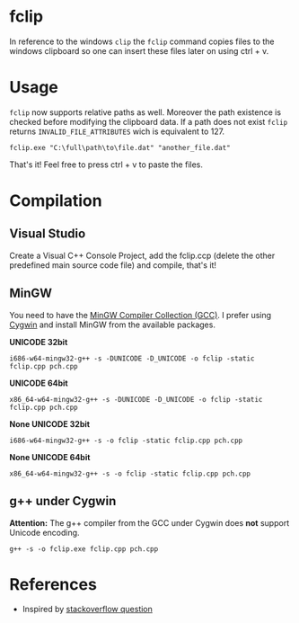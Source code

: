 # fclip
In reference to the windows `clip` the `fclip` command copies files to the windows clipboard so one can insert these files later on using ctrl + v.

# Usage
`fclip` now supports relative paths as well. Moreover the path existence is
checked before modifying the clipboard data. If a path does not exist `fclip`
returns `INVALID_FILE_ATTRIBUTES` wich is equivalent to 127.
```
fclip.exe "C:\full\path\to\file.dat" "another_file.dat"
```
That's it! Feel free to press ctrl + v to paste the files.

# Compilation

## Visual Studio

Create a Visual C++ Console Project, add the fclip.ccp (delete the other predefined main source code file) and compile, that's it!

## MinGW

You need to have the [MinGW Compiler Collection (GCC)](https://osdn.net/projects/mingw/releases/). I prefer using [Cygwin](https://cygwin.com/) and install MinGW from the available packages.

**UNICODE 32bit**
```
i686-w64-mingw32-g++ -s -DUNICODE -D_UNICODE -o fclip -static fclip.cpp pch.cpp
```
**UNICODE 64bit**
```
x86_64-w64-mingw32-g++ -s -DUNICODE -D_UNICODE -o fclip -static fclip.cpp pch.cpp
```
**None UNICODE 32bit**
```
i686-w64-mingw32-g++ -s -o fclip -static fclip.cpp pch.cpp
```
**None UNICODE 64bit**
```
x86_64-w64-mingw32-g++ -s -o fclip -static fclip.cpp pch.cpp
```

## g++ under Cygwin
**Attention:** The g++ compiler from the GCC under Cygwin does **not** support Unicode encoding.
```
g++ -s -o fclip.exe fclip.cpp pch.cpp
```

# References
* Inspired by [stackoverflow question](https://stackoverflow.com/q/25708895/10224443)
